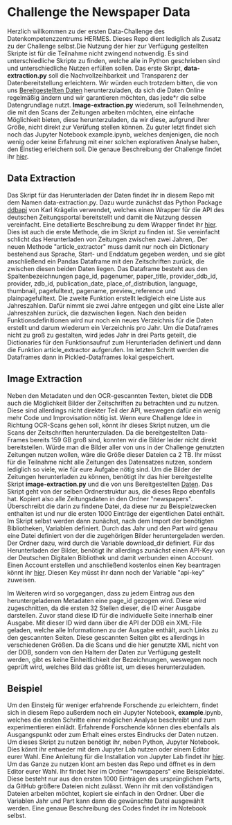 # Challenge the Newspaper Data

Herzlich willkommen zu der ersten Data-Challenge des Datenkompetenzzentrums HERMES. Dieses Repo dient lediglich als Zusatz zu der Challenge selbst.Die Nutzung der hier zur Verfügung gestellten Skripte ist für die Teilnahme nicht zwingend notwendig. Es sind unterschiedliche Skripte zu finden, welche alle in Python geschrieben sind und unterschiedliche Nutzen erfüllen sollen. Das erste Skript, **data-extraction.py** soll die Nachvollzeihbarkeit und Transparenz der Datenbereitstellung erleichtern. Wir würden euch trotzdem bitten, die von uns [Bereitgestellten Daten](https://hessenbox.uni-marburg.de/getlink/fi5WMibFaZX2ueh4xBvqwM/Datensatz) herunterzuladen, da sich die Daten Online regelmäßig ändern und wir garantieren möchten, das jede*r die selbe Datengrundlage nutzt. **Image-extraction.py** wiederum, soll Teilnehmenden, die mit den Scans der Zeitungen arbeiten möchten, eine einfache Möglichkeit bieten, diese herunterzuladen, da wir diese, aufgrund ihrer Größe, nicht direkt zur Verüfung stellen können. Zu guter letzt findet sich noch das Jupyter Notebook example.ipynb, welches denjenigen, die noch wenig oder keine Erfahrung mit einer solchen explorativen Analyse haben, den Einstieg erleichern soll.
Die genaue Beschreibung der Challenge findet ihr [hier](https://hermes-hub.de/formate/challenges/challenges-ausschreibungen/challenge24_1.html). 


## Data Extraction

Das Skript für das Herunterladen der Daten findet ihr in diesem Repo mit dem Namen data-extraction.py. Dazu wurde zunächst das Python Package [ddbapi](https://pypi.org/project/ddbapi/) von Karl Krägelin verwendet, welches einen Wrapper für die API des deutschen Zeitungsportal bereitstellt und damit die Nutzung dessen vereinfacht. Eine detallierte Beschreibung zu dem Wrapper findet ihr [hier](https://deepnote.com/app/karl-kragelin-b83c/Zeitungsportal-API-d9224dda-8e26-4b35-a6d7-40e9507b1151). Dies ist auch die erste Methode, die im Skript zu finden ist. Sie vereinfacht schlicht das Herunterladen von Zeitungen zwischen zwei Jahren,. Der neuen Methode "article_extractor" muss damit nur noch ein Dictionary bestehend aus Sprache, Start- und Enddatum gegeben werden, und sie gibt anschließend ein Pandas Dataframe mit den Zeitschriften zurück, die zwischen diesen beiden Daten liegen. Das Dataframe besteht aus den Spaltenbezeichnungen page_id, pagenumer, paper_title, provider_ddb_id, provider, zdb_id, publication_date, place_of_distribution, language, thumbnail, pagefulltext, pagename, preview_reference und plainpagefulltext. Die zweite Funktion erstellt ledigleich eine Liste aus Jahreszahlen. Dafür nimmt sie zwei Jahre entgegen und gibt eine Liste aller Jahreszahlen zurück, die dazwischen liegen. Nach den beiden Funktionsdefinitionen wird nur noch ein neues Verzeichnis für die Daten erstellt und darum wiederum ein Verzeichnis pro Jahr. Um die Dataframes nicht zu groß zu gestalten, wird jedes Jahr in drei Parts geteilt, die Dictionaries für den Funktionsaufruf zum Herunterladen definiert und dann die Funktion article_extractor aufgerufen. Im letzten Schritt werden die Dataframes dann in Pickled-Dataframes lokal gespeichert.



## Image Extraction

Neben den Metadaten und den OCR-gescannten Texten, bietet die DDB auch die Möglichkeit Bilder der Zeitschriften zu betrachten und zu nutzen. Diese sind allerdings nicht direkter Teil der API, weswegen dafür ein wenig mehr Code und Improvisation nötig ist. Wenn eure Challenge Idee in Richtung OCR-Scans gehen soll, könnt ihr dieses Skript nutzen, um die Scans der Zeitschriften herunterzuladen. Da die bereitgestellten Data-Frames bereits 159 GB groß sind, konnten wir die Bilder leider nicht direkt bereitstellen. Würde man die Bilder aller von uns in der Challenge genutzten Zeitungen nutzen wollen, wäre die Größe dieser Dateien ca 2 TB. Ihr müsst für die Teilnahme nicht alle Zeitungen des Datensatzes nutzen, sondern lediglich so viele, wie für eure Aufgabe nötig sind.
Um die Bilder der Zeitungen herunterladen zu können, benötigt ihr das hier bereitgestellte Skript **image-extraction.py** und die von uns Bereitgestellten [Daten](https://hessenbox.uni-marburg.de/getlink/fi5WMibFaZX2ueh4xBvqwM/Datensatz). Das Skript geht von der selben Ordnerstruktur aus, die dieses Repo ebenfalls hat. Kopiert also alle Zeitungsdaten in den Ordner "newspapers". Überschreibt die darin zu findene Datei, da diese nur zu Beispielzwecken enthalten ist und nur die ersten 1000 Einträge der eigentlichen Datei enthält.
Im Skript selbst werden dann zunächst, nach dem Import der benötigten Bibliotheken, Variablen definiert. Durch das Jahr und den Part wird genau eine Datei definiert von der die zugehörigen Bilder heruntergeladen werden. Der Ordner dazu, wird durch die Variable download_dir definiert. Für das Herunterladen der Bilder, benötigt ihr allerdings zunächst einen API-Key von der Deutschen Digitalen Bibliothek und damit verbunden einen Account. Einen Account erstellen und anschließend kostenlos einen Key beantragen könnt ihr [hier](https://www.deutsche-digitale-bibliothek.de/?doLogin=true&referrer=%2Fuser%2Fapikey). Diesen Key müsst ihr dann noch der Variable "api-key" zuweisen.

Im Weiteren wird so vorgegangen, dass zu jedem Eintrag aus den heruntergeladenen Metadaten eine page_id gezogen wird. Diese wird  zugeschnitten, da die ersten 32 Stellen dieser, die ID einer Ausgabe darstellen. Zuvor stand diese ID für die individuelle Seite innerhalb einer Ausgabe. Mit dieser ID wird dann über die API der DDB ein XML-File geladen, welche alle Informationen zu der Ausgabe enthält, auch Links zu den gescannten Seiten. Diese gescannten Seiten gibt es allerdings in verschiedenen Größen. Da die Scans und die hier genutzte XML nicht von der DDB, sondern von den Haltern der Daten zur Verfügung gestellt werden, gibt es keine Einheitlichkeit der Bezeichnungen, weswegen noch geprüft wird, welches Bild das größte ist, um dieses herunterzuladen.



## Beispiel

Um den Einsteig für weniger erfahrende Forschende zu erleichtern, findet sich in diesem Repo außerdem noch ein Jupyter Notebook, **example**.ipynb, welches die ersten Schritte einer möglichen Analyse beschreibt und zum experimentieren einlädt. Erfahrende Forschende können dies ebenfalls als Ausgangspunkt oder zum Erhalt eines erstes Eindrucks der Daten nutzen. Um dieses Skript zu nutzen benötigt ihr, neben Python, Jupyter Notebook. Dies könnt ihr entweder mit dem Jupyter Lab nutzen oder einem Editor eurer Wahl. Eine Anleitung für die Installation von Jupyter Lab findet ihr [hier](https://jupyter.org/install). Um das Ganze zu nutzen klont am besten das Repo und öffnet es in dem Editor eurer Wahl. Ihr findet hier im Ordner "newspapers" eine Beispieldatei. Diese besteht nur aus den ersten 1000 Einträgen des ursprünglichen Parts, da GitHub größere Dateien nicht zulässt. Wenn ihr mit den vollständigen Dateien arbeiten möchtet, kopiert sie einfach in den Ordner. Über die Variablen Jahr und Part kann dann die gewünschte Datei ausgewählt werden. Eine genaue Beschreibung des Codes findet ihr im Notebook selbst.
